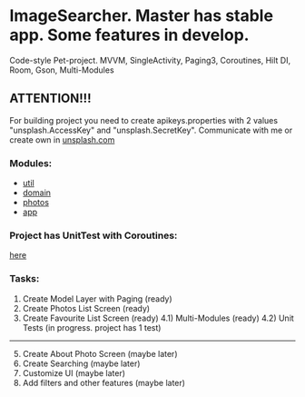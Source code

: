 # ImageSearcher. Master has stable app. Some features in develop.

Code-style Pet-project.
MVVM, SingleActivity, Paging3, Coroutines, Hilt DI, Room, Gson, Multi-Modules

## ATTENTION!!!
For building project you need to create apikeys.properties with 2 values "unsplash.AccessKey" and "unsplash.SecretKey".
Communicate with me or create own in [unsplash.com](unsplash.com)

### Modules:
- [util](com/shlyankin/util)
- [domain](com/shlyankin/domain)
- [photos](com/shlyankin/photos)
- [app](com/shlyankin/app)

### Project has UnitTest with Coroutines:
[here](com/shlyankin/photos/PhotosViewModelTest.kt)

### Tasks:
1) Create Model Layer with Paging (ready)
2) Create Photos List Screen (ready)
3) Create Favourite List Screen (ready)
4.1) Multi-Modules (ready)
4.2) Unit Tests (in progress. project has 1 test)
------------------------------------------
5) Create About Photo Screen (maybe later)
6) Create Searching (maybe later)
7) Customize UI (maybe later)
8) Add filters and other features (maybe later)